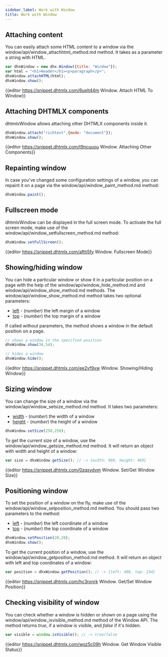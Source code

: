 ```yaml
---
sidebar_label: Work with Window
title: Work with Window
---          
```


Attaching content
--------------------

You can easily attach some HTML content to a window via the window/api/window_attachhtml_method.md method. It takes as a parameter a string with HTML.

~~~js
var dhxWindow = new dhx.Window({title: "Window"});
var html = "<h1>Header</h1><p>paragraph</p>";
dhxWindow.attachHTML(html);
dhxWindow.show();
~~~

{{editor	https://snippet.dhtmlx.com/6uelt44m	Window. Attach HTML To Window}}

Attaching DHTMLX components
------------------

dhtmlxWindow allows attaching other DHTMLX components inside it.

~~~js
dhxWindow.attach("richtext",{mode: "document"});
dhxWindow.show();
~~~

{{editor	https://snippet.dhtmlx.com/t9ncuuou	Window. Attaching Other Components}}

Repainting window
------------------
 
In case you've changed some configuration settings of a window, you can repaint it on a page via the window/api/window_paint_method.md method:

~~~js
dhxWindow.paint();
~~~

Fullscreen mode
-----------------

dhtmlxWindow can be displayed in the full screen mode. To activate the full screen mode, make use of the window/api/window_setfullscreen_method.md method:

~~~js
dhxWindow.setFullScreen();
~~~

{{editor	https://snippet.dhtmlx.com/aftti5fy	Window. Fullscreen Mode}}

Showing/hiding window
--------------------

You can hide a particular window or show it in a particular position on a page with the help of the window/api/window_hide_method.md and window/api/window_show_method.md methods. The window/api/window_show_method.md method takes two optional parameters:
 
- [left](window/api/window_show_method.md) - (*number*) the left margin of a window
- [top](window/api/window_show_method.md) - (*number*) the top margin of a window
 
If called without parameters, the method shows a window in the default position on a page.

~~~js
// shows a window in the specified position
dhxWindow.show(34,54);

// hides a window
dhxWindow.hide();
~~~

{{editor	https://snippet.dhtmlx.com/ee2vf9xw	Window. Showing/Hiding Window}}

Sizing window
-------------

You can change the size of a window via the window/api/window_setsize_method.md method. It takes two parameters:

- [width](window/api/window_setsize_method.md) - (*number*) the width of a window
- [height](window/api/window_setsize_method.md) - (*number*) the height of a window

~~~js
dhxWindow.setSize(250,250);
~~~

To get the current size of a window, use the window/api/window_getsize_method.md method. It will return an object with width and height of a window:

~~~js
var size = dhxWindow.getSize(); // -> {width: 960, height: 469}
~~~
{{editor	https://snippet.dhtmlx.com/0zqxydvm	Window. Set/Get Window Size}}

Positioning window
-------------------

To set the position of a window on the fly, make use of the window/api/window_setposition_method.md method. You should pass two parameters to the method:

- [left](window/api/window_setposition_method.md) - (*number*)	the left coordinate of a window
- [top](window/api/window_setposition_method.md) - (*number*)	the top coordinate of a window

~~~js
dhxWindow.setPosition(20,20);
dhxWindow.show();
~~~

To get the current position of a window, use the window/api/window_getposition_method.md method. It will return an object with left and top coordinates of a window:

~~~js
var position = dhxWindow.getPosition(); // -> {left: 480, top: 234}
~~~

{{editor	https://snippet.dhtmlx.com/hc3ronrk	Window. Get/Set Window Position}}

Checking visibility of window
------------------------------

You can check whether a window is hidden or shown on a page using the window/api/window_isvisible_method.md method of the Window API. The method returns *true*, if a window is visible, and *false* if it's hidden.

~~~js
var visible = window.isVisible(); // -> true/false
~~~

{{editor	https://snippet.dhtmlx.com/woz5c09h	Window. Get Window Visible Status}}


